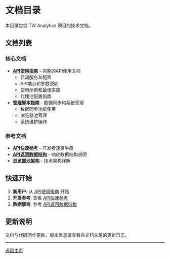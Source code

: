 # 文档目录

本目录包含 TW Analytics 项目的技术文档。

## 文档列表

### 核心文档
- **[API使用指南](./API_EXAMPLES.md)** - 完整的API使用文档
  - 启动服务和配置
  - API端点和参数说明
  - 使用示例和最佳实践
  - 代理池配置指南
- **[管理脚本指南](../MANAGE_GUIDE.md)** - 数据同步和系统管理
  - 数据同步功能使用
  - 浏览器池管理
  - 系统维护操作

### 参考文档
- **[API快速参考](./quick-reference.md)** - 开发者速查手册
- **[API返回数据结构](./api-response-structure.md)** - 响应数据结构说明
- **[浏览器池架构](./browser-pool-comprehensive.md)** - 技术架构详解

## 快速开始

1. **新用户**: 从 [API使用指南](./API_EXAMPLES.md) 开始
2. **开发参考**: 查看 [API快速参考](./quick-reference.md)
3. **数据解析**: 参考 [API返回数据结构](./api-response-structure.md)

## 更新说明

文档与代码同步更新，版本信息请查看各文档末尾的更新日志。

---

[返回主页](../README.md)
